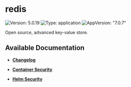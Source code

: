 # redis

![Version: 5.0.19](https://img.shields.io/badge/Version-5.0.19-informational?style=flat-square) ![Type: application](https://img.shields.io/badge/Type-application-informational?style=flat-square) ![AppVersion: "7.0.7"](https://img.shields.io/badge/AppVersion-"7.0.7"-informational?style=flat-square)

Open source, advanced key-value store.

## Available Documentation

- [**Changelog**](CHANGELOG)

- [**Container Security**](container-security)

- [**Helm Security**](helm-security)


